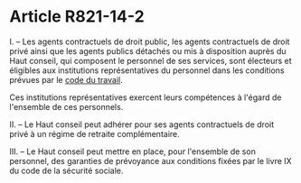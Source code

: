 # Article R821-14-2

<p>I. – Les agents contractuels de droit public, les agents contractuels de droit privé ainsi que les agents publics détachés ou mis à disposition auprès du Haut conseil, qui composent le personnel de ses services, sont électeurs et éligibles aux institutions représentatives du personnel dans les conditions prévues par le <a href='/affichCode.do?cidTexte=LEGITEXT000006072050&dateTexte=&categorieLien=cid'>code du travail</a>.</p><p>Ces institutions représentatives exercent leurs compétences à l'égard de l'ensemble de ces personnels.</p><p>II. – Le Haut conseil peut adhérer pour ses agents contractuels de droit privé à un régime de retraite complémentaire.</p><p> III. – Le Haut conseil peut mettre en place, pour l'ensemble de son personnel, des garanties de prévoyance aux conditions fixées par le livre IX du code de la sécurité sociale.</p>